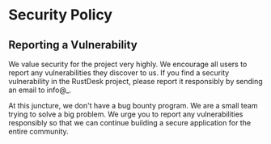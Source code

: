 # Security Policy

## Reporting a Vulnerability

We value security for the project very highly. We encourage all users to report any vulnerabilities they discover to us.
If you find a security vulnerability in the RustDesk project, please report it responsibly by sending an email to info@_.

At this juncture, we don't have a bug bounty program. We are a small team trying to solve a big problem. We urge you to report any vulnerabilities responsibly
so that we can continue building a secure application for the entire community.
